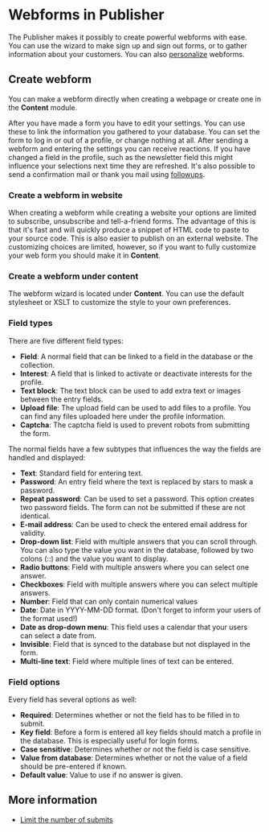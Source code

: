 # Webforms in Publisher

The Publisher makes it possibly to create powerful webforms with ease. 
You can use the wizard to make sign up and sign out forms, or to gather 
information about your customers. You can also [personalize](./personalization) 
webforms.

## Create webform

You can make a webform directly when creating a webpage or create one in 
the **Content** module.

After you have made a form you have to edit your settings. You can use 
these to link the information you gathered to your database. You can set 
the form to log in or out of a profile, or change nothing at all. After 
sending a webform and entering the settings you can receive reactions. If 
you have changed a field in the profile, such as the newsletter field this 
might influence your selections next time they are refreshed. It's also 
possible to send a confirmation mail or thank you mail using [followups](./follow-up-manager).

### Create a webform in website

When creating a webform while creating a website your options are limited 
to subscribe, unsubscribe and tell-a-friend forms. The advantage of this 
is that it's fast and will quickly produce a snippet of HTML code to paste 
to your source code. This is also easier to publish on an external website. 
The customizing choices are limited, however, so if you want to fully customize 
your web form you should make it in **Content**.

### Create a webform under content

The webform wizard is located under **Content**. You can use the default 
stylesheet or XSLT to customize the style to your own preferences.

### Field types

There are five different field types:

* **Field**: A normal field that can be linked to a field in the database 
or the collection.
* **Interest**: A field that is linked to activate or deactivate interests 
for the profile.
* **Text block**: The text block can be used to add extra text or images 
between the entry fields.
* **Upload file**: The upload field can be used to add files to a profile. 
You can find any files uploaded here under the profile information.
* **Captcha**: The captcha field is used to prevent robots from submitting 
the form.

The normal fields have a few subtypes that influences the way the fields 
are handled and displayed:

* **Text**: Standard field for entering text.
* **Password**: An entry field where the text is replaced by stars to 
mask a password.
* **Repeat password**: Can be used to set a password. This option creates 
two password fields. The form can not be submitted if these are not identical.
* **E-mail address**: Can be used to check the entered email address for validity.
* **Drop-down list**: Field with multiple answers that you can scroll 
through. You can also type the value you want in the database, followed by 
two colons (::) and the value you want to display.
* **Radio buttons**: Field with multiple answers where you can select one answer.
* **Checkboxes**: Field with multiple answers where you can select multiple 
answers.
* **Number**: Field that can only contain numerical values
* **Date**: Date in YYYY-MM-DD format. (Don't forget to inform your users 
of the format used!)
* **Date as drop-down menu**: This field uses a calendar that your users 
can select a date from.
* **Invisible**: Field that is synced to the database but not displayed 
in the form.
* **Multi-line text**: Field where multiple lines of text can be entered.

### Field options

Every field has several options as well:

* **Required**: Determines whether or not the field has to be filled in 
to submit.
* **Key field**: Before a form is entered all key fields should match 
a profile in the database. This is especially useful for login forms.
* **Case sensitive**: Determines whether or not the field is case 
sensitive.
* **Value from database**: Determines whether or not the value of a field 
should be pre-entered if known.
* **Default value**: Value to use if no answer is given.

## More information

* [Limit the number of submits](./limit-the-number-of-times-a-web-form-can-be-submitted)

